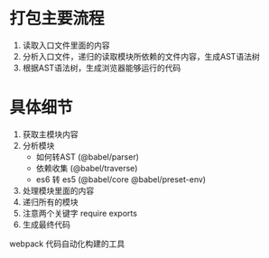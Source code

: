 # 打包主要流程
1. 读取入口文件里面的内容
2. 分析入口文件，递归的读取模块所依赖的文件内容，生成AST语法树
3. 根据AST语法树，生成浏览器能够运行的代码


# 具体细节
1. 获取主模块内容
2. 分析模块
    - 如何转AST (@babel/parser)
    - 依赖收集 (@babel/traverse)
    - es6 转 es5 (@babel/core  @babel/preset-env)
3. 处理模块里面的内容
4. 递归所有的模块
5. 注意两个关键字 require  exports
6. 生成最终代码

webpack 代码自动化构建的工具